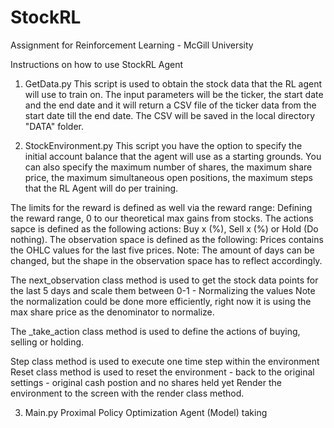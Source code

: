 # StockRL
Assignment for Reinforcement Learning - McGill University

Instructions on how to use StockRL Agent

1. GetData.py
This script is used to obtain the stock data that the RL agent will use to train on.
The input parameters will be the ticker, the start date and the end date and it will
return a CSV file of the ticker data from the start date till the end date. The CSV will
be saved in the local directory "DATA" folder. 


2. StockEnvironment.py 
This script you have the option to specify the initial account balance that the agent
will use as a starting grounds. You can also specify the maximum number of shares, the 
maximum share price, the maximum simultaneous open positions, the maximum steps that the RL
Agent will do per training. 

The limits for the reward is defined as well via the reward range: Defining the reward range, 0 to our theoretical max gains from stocks.
The actions sapce is defined as the following actions: Buy x (%), Sell x (%) or Hold (Do nothing).
The observation space is defined as the following: Prices contains the OHLC values for the last five prices. Note: The amount of days can be changed, but the shape
in the observation space has to reflect accordingly. 

The next_observation class method is used to get the stock data points for the last 5 days and scale them between 0-1 - Normalizing the values
Note the normalization could be done more efficiently, right now it is using the max share price as the denominator to normalize.

The _take_action class method is used to define the actions of buying, selling or holding. 

Step class method  is used to execute one time step within the environment
Reset class method is used to reset the environment - back to the original settings - original cash postion and no shares held yet
Render the environment to the screen with the render class method. 

3. Main.py
Proximal Policy Optimization Agent (Model) taking 

